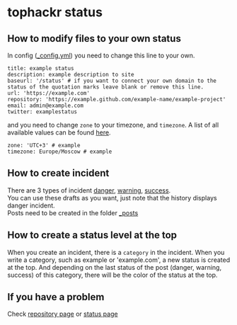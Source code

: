 # tophackr status

## How to modify files to your own status

In config ([_config.yml]) you need to change this line to your own.
```
title: example status
description: example description to site
baseurl: '/status' # if you want to connect your own domain to the status of the quotation marks leave blank or remove this line.
url: 'https://example.com'
repository: 'https://example.github.com/example-name/example-project'
email: admin@example.com
twitter: examplestatus
```

and you need to change `zone` to your timezone, and `timezone`. A list of all available values can be found [here](https://en.wikipedia.org/wiki/List_of_tz_database_time_zones).
```
zone: 'UTC+3' # example
timezone: Europe/Moscow # example
```

## How to create incident

There are 3 types of incident [danger], [warning], [success].  
You can use these drafts as you want, just note that the history displays danger incident.  
Posts need to be created in the folder [_posts]

## How to create a status level at the top

When you create an incident, there is a `category` in the incident. When you write a category, such as example or 'example.com', a new status is created at the top. And depending on the last status of the post (danger, warning, success) of this category, there will be the color of the status at the top.

## If you have a problem

Check [repository page][repository] or [status page][status]

[_config.yml]: _config.yml
[danger]: _drafts/danger.md
[warning]: _drafts/warning.md
[success]: _drafts/success.md
[_posts]: _posts/
[repository]: https://github.com/tophackr/status-other
[status]: https://tophackr.com/status-other
